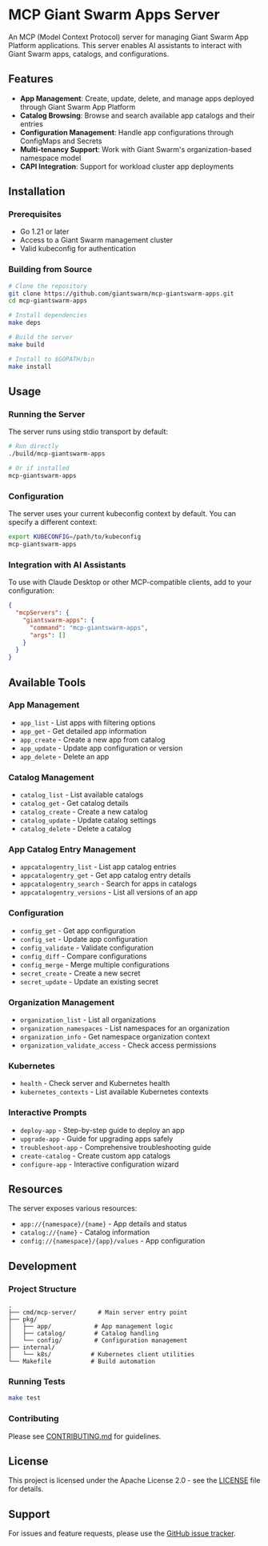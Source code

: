 # MCP Giant Swarm Apps Server

An MCP (Model Context Protocol) server for managing Giant Swarm App Platform applications. This server enables AI assistants to interact with Giant Swarm apps, catalogs, and configurations.

## Features

- **App Management**: Create, update, delete, and manage apps deployed through Giant Swarm App Platform
- **Catalog Browsing**: Browse and search available app catalogs and their entries
- **Configuration Management**: Handle app configurations through ConfigMaps and Secrets
- **Multi-tenancy Support**: Work with Giant Swarm's organization-based namespace model
- **CAPI Integration**: Support for workload cluster app deployments

## Installation

### Prerequisites

- Go 1.21 or later
- Access to a Giant Swarm management cluster
- Valid kubeconfig for authentication

### Building from Source

```bash
# Clone the repository
git clone https://github.com/giantswarm/mcp-giantswarm-apps.git
cd mcp-giantswarm-apps

# Install dependencies
make deps

# Build the server
make build

# Install to $GOPATH/bin
make install
```

## Usage

### Running the Server

The server runs using stdio transport by default:

```bash
# Run directly
./build/mcp-giantswarm-apps

# Or if installed
mcp-giantswarm-apps
```

### Configuration

The server uses your current kubeconfig context by default. You can specify a different context:

```bash
export KUBECONFIG=/path/to/kubeconfig
mcp-giantswarm-apps
```

### Integration with AI Assistants

To use with Claude Desktop or other MCP-compatible clients, add to your configuration:

```json
{
  "mcpServers": {
    "giantswarm-apps": {
      "command": "mcp-giantswarm-apps",
      "args": []
    }
  }
}
```

## Available Tools

### App Management
- `app_list` - List apps with filtering options
- `app_get` - Get detailed app information
- `app_create` - Create a new app from catalog
- `app_update` - Update app configuration or version
- `app_delete` - Delete an app

### Catalog Management
- `catalog_list` - List available catalogs
- `catalog_get` - Get catalog details
- `catalog_create` - Create a new catalog
- `catalog_update` - Update catalog settings
- `catalog_delete` - Delete a catalog

### App Catalog Entry Management
- `appcatalogentry_list` - List app catalog entries
- `appcatalogentry_get` - Get app catalog entry details
- `appcatalogentry_search` - Search for apps in catalogs
- `appcatalogentry_versions` - List all versions of an app

### Configuration
- `config_get` - Get app configuration
- `config_set` - Update app configuration
- `config_validate` - Validate configuration
- `config_diff` - Compare configurations
- `config_merge` - Merge multiple configurations
- `secret_create` - Create a new secret
- `secret_update` - Update an existing secret

### Organization Management
- `organization_list` - List all organizations
- `organization_namespaces` - List namespaces for an organization
- `organization_info` - Get namespace organization context
- `organization_validate_access` - Check access permissions

### Kubernetes
- `health` - Check server and Kubernetes health
- `kubernetes_contexts` - List available Kubernetes contexts

### Interactive Prompts
- `deploy-app` - Step-by-step guide to deploy an app
- `upgrade-app` - Guide for upgrading apps safely
- `troubleshoot-app` - Comprehensive troubleshooting guide
- `create-catalog` - Create custom app catalogs
- `configure-app` - Interactive configuration wizard

## Resources

The server exposes various resources:
- `app://{namespace}/{name}` - App details and status
- `catalog://{name}` - Catalog information
- `config://{namespace}/{app}/values` - App configuration

## Development

### Project Structure

```
.
├── cmd/mcp-server/      # Main server entry point
├── pkg/
│   ├── app/            # App management logic
│   ├── catalog/        # Catalog handling
│   └── config/         # Configuration management
├── internal/
│   └── k8s/           # Kubernetes client utilities
└── Makefile           # Build automation
```

### Running Tests

```bash
make test
```

### Contributing

Please see [CONTRIBUTING.md](CONTRIBUTING.md) for guidelines.

## License

This project is licensed under the Apache License 2.0 - see the [LICENSE](LICENSE) file for details.

## Support

For issues and feature requests, please use the [GitHub issue tracker](https://github.com/giantswarm/mcp-giantswarm-apps/issues). 